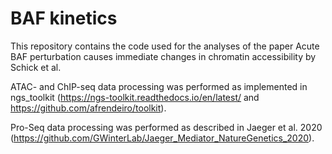 # BAF kinetics

This repository contains the code used for the analyses of the paper Acute BAF perturbation causes immediate changes in chromatin accessibility by Schick et al.

ATAC- and ChIP-seq data processing was performed as implemented in ngs_toolkit (https://ngs-toolkit.readthedocs.io/en/latest/ and https://github.com/afrendeiro/toolkit).

Pro-Seq data processing was performed as described in Jaeger et al. 2020 (https://github.com/GWinterLab/Jaeger_Mediator_NatureGenetics_2020).

